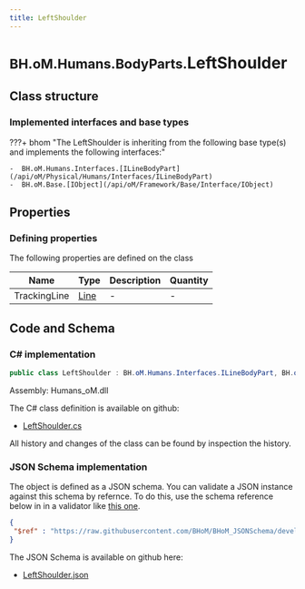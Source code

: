 ```yaml
---
title: LeftShoulder
---
```


# <small>BH.oM.Humans.BodyParts.</small>**LeftShoulder**



## Class structure

### Implemented interfaces and base types

???+ bhom "The LeftShoulder is inheriting from the following base type(s) and implements the following interfaces:"

    -  BH.oM.Humans.Interfaces.[ILineBodyPart](/api/oM/Physical/Humans/Interfaces/ILineBodyPart)
    -  BH.oM.Base.[IObject](/api/oM/Framework/Base/Interface/IObject)


## Properties



### Defining properties

The following properties are defined on the class

| Name             | Type             | Description      | Quantity         |
|------------------|------------------|------------------|------------------|
| TrackingLine | [Line](/api/oM/Dimensional/Geometry/Curve/Line) | - | - |


## Code and Schema

### C# implementation

``` C# title="C#"
public class LeftShoulder : BH.oM.Humans.Interfaces.ILineBodyPart, BH.oM.Base.IObject
```

Assembly: Humans_oM.dll

The C# class definition is available on github:

- [LeftShoulder.cs](https://github.com/BHoM/BHoM/blob/develop/Humans_oM/BodyParts\LeftShoulder.cs)

All history and changes of the class can be found by inspection the history.
### JSON Schema implementation

The object is defined as a JSON schema. You can validate a JSON instance against this schema by refernce. To do this, use the schema reference below in in a validator like [this one](https://www.jsonschemavalidator.net/).

``` json title="JSON Schema"
{
 "$ref" : "https://raw.githubusercontent.com/BHoM/BHoM_JSONSchema/develop/Humans_oM/BodyParts/LeftShoulder.json"
}
```

The JSON Schema is available on github here:

- [LeftShoulder.json](https://github.com/BHoM/BHoM_JSONSchema/blob/develop/Humans_oM/BodyParts/LeftShoulder.json)
